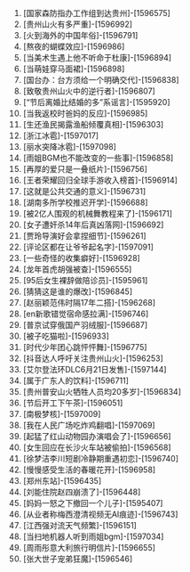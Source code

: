 
1. [国家森防指办工作组到达贵州]-[1596575]
1. [贵州山火有多严重]-[1596992]
1. [火到海外的中国年俗]-[1596791]
1. [熬夜的蝴蝶效应]-[1596986]
1. [当美术生遇上他不听命于杜康]-[1596894]
1. [当萌娃穿马面裙]-[1596898]
1. [国台办：台方须给一个明确交代]-[1596838]
1. [致敬贵州山火中的逆行者]-[1596807]
1. [“节后离婚比结婚的多”系谣言]-[1595920]
1. [当我返校时爸妈的反应]-[1596985]
1. [生还渔民揭露渔船倾覆真相]-[1596303]
1. [浙江冰雹]-[1597017]
1. [丽水突降冰雹]-[1597098]
1. [雨姐BGM也不能改变的一些事]-[1596858]
1. [再厚的爱只是一叠纸片]-[1596756]
1. [王者荣耀回归全球手游收入榜首]-[1596914]
1. [这就是公共交通的意义]-[1596731]
1. [湖南多所学校推迟开学]-[1596688]
1. [被2亿人围观的机械舞教程来了]-[1596171]
1. [女子遭奸杀14年后真凶落网]-[1596692]
1. [贾玲导演好会拿捏细节]-[1596261]
1. [评论区都在让爷爷起名字]-[1597091]
1. [一些奇怪的收集癖好]-[1596928]
1. [龙年首虎胡强被查]-[1596555]
1. [95后女生裸辞做陪诊员]-[1595961]
1. [猜猜这是谁的爆改]-[1596845]
1. [赵丽颖范伟时隔17年二搭]-[1596268]
1. [en新歌错觉宿命感拉满]-[1596746]
1. [普京试穿俄国产羽绒服]-[1596687]
1. [被子吃猫啦]-[1596933]
1. [时代少年团心跳怦怦舞]-[1596775]
1. [抖音达人呼吁关注贵州山火]-[1596253]
1. [艾尔登法环DLC6月21日发售]-[1597144]
1. [属于广东人的饮料]-[1596711]
1. [贵州普安山火牺牲人员均20多岁]-[1596834]
1. [节后开工下午茶]-[1596051]
1. [南极梦核]-[1597009]
1. [我在人民广场吃炸鸡翻唱]-[1597069]
1. [起猛了红山动物园办演唱会了]-[1596656]
1. [女生回应在长沙火车站被偷拍]-[1596568]
1. [徐梦洁李川短剧冷静期重遇初恋]-[1596740]
1. [慢慢感受生活的春暖花开]-[1596958]
1. [郑州东站]-[1596435]
1. [刘能住院赵四崩溃了]-[1596448]
1. [妈妈一怒之下撤回一个儿子]-[1595407]
1. [从业者称梅西澄清视频无AI痕迹]-[1596743]
1. [江西强对流天气频繁]-[1596151]
1. [当扫地机器人听到雨姐bgm]-[1597034]
1. [周雨彤意大利旅行明信片]-[1596655]
1. [张大世子宠弟狂魔]-[1596546]